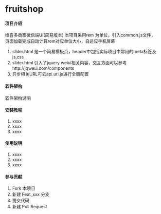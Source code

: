 # fruitshop

#### 项目介绍
维喜多商家微信端UI(简易版本) 本项目采用rem 为单位，引入common.js文件，页面加载完成自动计算rem对应单位大小，自适应手机屏幕
1. slider.html 是一个简易模板页，header中包括实际项目中常用的meta标签及js,css
2. slider.html 引入了jquery weiui相关内容，交互方面可以参考http://jqweui.com/components
3. 异步相关URL可去api.url.js进行全局配置
#### 软件架构
软件架构说明


#### 安装教程

1. xxxx
2. xxxx
3. xxxx

#### 使用说明

1. xxxx
2. xxxx
3. xxxx

#### 参与贡献

1. Fork 本项目
2. 新建 Feat_xxx 分支
3. 提交代码
4. 新建 Pull Request


